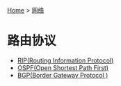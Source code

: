 [Home](/) > [网络](network/)
# 路由协议
* [RIP(Routing Information Protocol)](https://blog.csdn.net/freeworkman/article/details/86755237)
* [OSPF(Open Shortest Path First)](https://blog.csdn.net/freeworkman/article/details/86755266)
* [BGP(Border Gateway Protocol )](https://blog.csdn.net/freeworkman/article/details/86755280)
